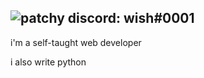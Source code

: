 ## ![patchy](https://cdn.discordapp.com/emojis/865007896684134400.png?v=1) discord: wish#0001
i'm a self-taught web developer

i also write python